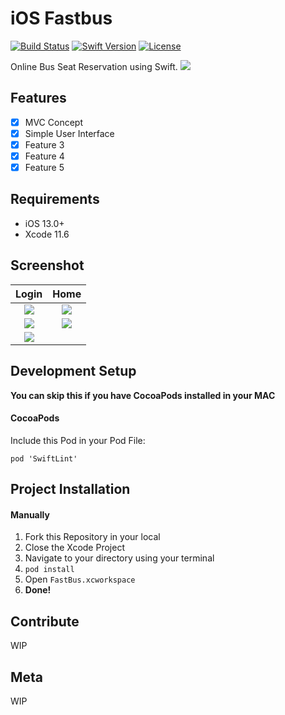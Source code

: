 # iOS Fastbus

[![Build Status][travis-image]][travis-url]
[![Swift Version][swift-image]][swift-url]
[![License][license-image]][license-url]

Online Bus Seat Reservation using Swift. 
![](https://i.imgur.com/tKBNb9n.png)

## Features

- [x] MVC Concept
- [x] Simple User Interface
- [x] Feature 3
- [x] Feature 4
- [x] Feature 5

## Requirements

- iOS 13.0+
- Xcode 11.6

## Screenshot

Login             |  Home
:-------------------------:|:-------------------------:
![](https://i.imgur.com/BUf0bK6.png)  |  ![](https://i.imgur.com/fml3gya.png)
![](https://i.imgur.com/Cxfzpdz.png) | ![](https://i.imgur.com/a8EgACs.png)
![](https://i.imgur.com/7ciENtX.png) | 

## Development Setup
**You can skip this if you have CocoaPods installed in your MAC**

#### CocoaPods
Include this Pod in your Pod File:
``` 
pod 'SwiftLint'
```

## Project Installation

#### Manually
1. Fork this Repository in your local
2. Close the Xcode Project
3. Navigate to your directory using your terminal
4. ```pod install```
5. Open ```FastBus.xcworkspace```
6. **Done!**

## Contribute

WIP

## Meta

WIP

[swift-image]:https://img.shields.io/badge/swift-5.0-orange.svg
[swift-url]: https://swift.org/
[license-image]: https://img.shields.io/badge/License-MIT-blue.svg
[license-url]: LICENSE
[travis-image]: https://img.shields.io/travis/dbader/node-datadog-metrics/master.svg?style=flat-square
[travis-url]: https://travis-ci.org/dbader/node-datadog-metrics
[codebeat-image]: https://codebeat.co/badges/c19b47ea-2f9d-45df-8458-b2d952fe9dad
[codebeat-url]: https://codebeat.co/projects/github-com-vsouza-awesomeios-com
